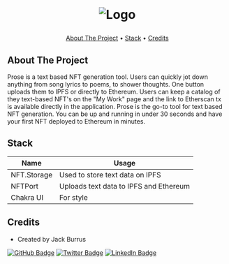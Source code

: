 
<!-- LOGO -->
<br />
<h1>
<p align="center">
  <img src="../prose/packages/frontend/public/Logo.png" alt="Logo" >

</h1>

</p>
<p align="center">
  <a href="#about-the-project">About The Project</a> •
  <a href="#stack">Stack</a> •
  <a href="#credits">Credits</a>

</p>



## About The Project
Prose is a text based NFT generation tool. Users can quickly jot down anything from song lyrics to poems, to shower thoughts. One button uploads them to IPFS or directly to Ethereum. Users can keep a catalog of they text-based NFT's on the "My Work" page and the link to Etherscan tx is available directly in the application. Prose is the go-to tool for text based NFT generation. You can be up and running in under 30 seconds and have your first NFT deployed to Ethereum in minutes.




## Stack

Name                          |  Usage
----------------------------------|------------------------------------------------------------------------------------
NFT.Storage            |  Used to store text data on IPFS
NFTPort           |  Uploads text data to IPFS and Ethereum
Chakra UI                 |  For style



## Credits
- Created by Jack Burrus

[![GitHub Badge](https://img.shields.io/badge/GitHub-100000?style=for-the-badge&logo=github&logoColor=white)](https://github.com/jackburrus)
[![Twitter Badge](https://img.shields.io/badge/Twitter-1DA1F2?style=for-the-badge&logo=twitter&logoColor=white)](https://twitter.com/jackburrus)
[![LinkedIn Badge](https://img.shields.io/badge/LinkedIn-0077B5?style=for-the-badge&logo=linkedin&logoColor=white)](https://www.linkedin.com/in/jamesburrus/)